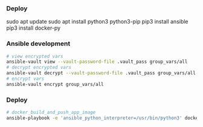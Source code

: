 ### Deploy
sudo apt update
sudo apt install python3 python3-pip
pip3 install ansible
pip3 install docker-py

### Ansible development
```bash
# view encrypted vars
ansible-vault view --vault-password-file .vault_pass group_vars/all 
# decrypt encrypted vars 
ansible-vault decrypt --vault-password-file .vault_pass group_vars/all 
# encrypt vars
ansible-vault encrypt group_vars/all
```


### Deploy
```bash
# docker_build_and_push_app_image
ansible-playbook -e 'ansible_python_interpreter=/usr/bin/python3' docker_build_and_push_app_image.yml
```
